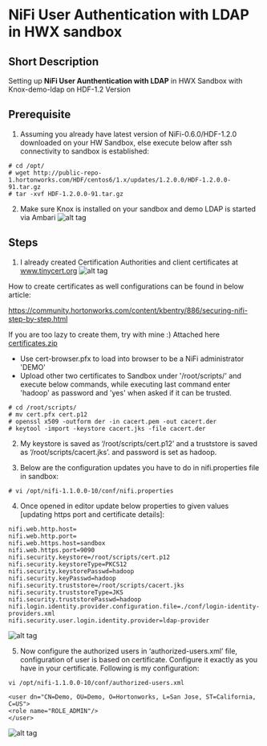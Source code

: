 # NiFi  User Authentication with LDAP in HWX sandbox

## Short Description

Setting up **NiFi User Aunthentication with LDAP** in HWX Sandbox with Knox-demo-ldap on HDF-1.2 Version

## Prerequisite

1) Assuming you already have latest version of NiFi-0.6.0/HDF-1.2.0 downloaded on your HW Sandbox, else execute below after ssh connectivity to sandbox is established:

```
# cd /opt/
# wget http://public-repo-1.hortonworks.com/HDF/centos6/1.x/updates/1.2.0.0/HDF-1.2.0.0-91.tar.gz
# tar -xvf HDF-1.2.0.0-91.tar.gz
```
2) Make sure Knox is installed on your sandbox and demo LDAP is started via Ambari
![alt tag](https://github.com/jobinthompu/NiFi-User-Authentication-with-LDAP-/blob/master/Resources/images/1.Ambari-knox.jpg)

## Steps
1) I already created Certification Authorities and client certificates at www.tinycert.org
![alt tag](https://github.com/jobinthompu/NiFi-User-Authentication-with-LDAP-/blob/master/Resources/images/2.TinyCert.jpg)

How to create certificates as well configurations can be found in below article:

https://community.hortonworks.com/content/kbentry/886/securing-nifi-step-by-step.html

If you are too lazy to create them, try with mine :) Attached here [certificates.zip](https://github.com/jobinthompu/NiFi-User-Authentication-with-LDAP-/blob/master/Resources/cert/certificates.zip) 

- Use cert-browser.pfx to load into browser to be a NiFi administrator 'DEMO'
- Upload other two certificates to Sandbox under '/root/scripts/' and execute below commands, while executing last command enter 'hadoop' as password and 'yes' when asked if it can be trusted.

```
# cd /root/scripts/
# mv cert.pfx cert.p12
# openssl x509 -outform der -in cacert.pem -out cacert.der
# keytool -import -keystore cacert.jks -file cacert.der
```
2. My keystore is saved as ‘/root/scripts/cert.p12’ and a truststore is saved as ‘/root/scripts/cacert.jks’. and password is set as hadoop.

3. Below are the configuration updates you have to do in nifi.properties file in sandbox:

```
# vi /opt/nifi-1.1.0.0-10/conf/nifi.properties
```
4. Once opened in editor update below properties to given values [updating https port and certificate details]:

```
nifi.web.http.host=
nifi.web.http.port=
nifi.web.https.host=sandbox
nifi.web.https.port=9090
nifi.security.keystore=/root/scripts/cert.p12
nifi.security.keystoreType=PKCS12
nifi.security.keystorePasswd=hadoop
nifi.security.keyPasswd=hadoop
nifi.security.truststore=/root/scripts/cacert.jks
nifi.security.truststoreType=JKS
nifi.security.truststorePasswd=hadoop
nifi.login.identity.provider.configuration.file=./conf/login-identity-providers.xml
nifi.security.user.login.identity.provider=ldap-provider
```
![alt tag](https://github.com/jobinthompu/NiFi-User-Authentication-with-LDAP-/blob/master/Resources/images/3.Nifi-properties.jpg)

5. Now configure the authorized users in ‘authorized-users.xml’ file, configuration of user is based on certificate. Configure it exactly as you have in your certificate. Following is my configuration:

```
vi /opt/nifi-1.1.0.0-10/conf/authorized-users.xml
```
```
<user dn="CN=Demo, OU=Demo, O=Hortonworks, L=San Jose, ST=California, C=US"> 
<role name="ROLE_ADMIN"/>
</user>
```
![alt tag](https://github.com/jobinthompu/NiFi-User-Authentication-with-LDAP-/blob/master/Resources/images/4.authorized-users.jpg)

